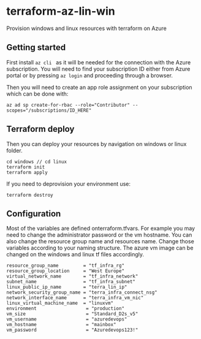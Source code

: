 # terraform-az-lin-win
Provision windows and linux resources with terraform on Azure


## Getting started

First install `az cli ` as it will be needed for the connection with the Azure subscription. You will need to find your subscription ID either from Azure portal or by pressing `az login` and proceeding through a browser.

Then you will need to create an app role assignment on your subscription which can be done with:

`az ad sp create-for-rbac --role="Contributor" --scopes="/subscriptions/ID_HERE"`


## Terraform deploy

Then you can deploy your resources by navigation on windows or linux folder.

``` 
cd windows // cd linux
terraform init
terraform apply
```

If you need to deprovision your environment use:

`terraform destroy`

## Configuration

Most of the variables are defined onterraform.tfvars. For example you may need to change the administrator password or the vm hostname. You can also change the resource group name and resources name. Change those variables according to your naming structure. The azure vm image can be changed on the windows and linux tf files accordingly.

```
resource_group_name         = "tf_infra_rg"
resource_group_location     = "West Europe"
virtual_network_name        = "tf_infra_network"
subnet_name                 = "tf_infra_subnet"
linux_public_ip_name        = "terra_lin_ip"
network_security_group_name = "terra_infra_connect_nsg"
network_interface_name      = "terra_infra_vm_nic"
linux_virtual_machine_name  = "linuxvm"
environment                  = "production"
vm_size                      = "Standard_D2s_v5"
vm_username                  = "azuredevops"
vm_hostname                  = "mainbox"
vm_password                  = "Azuredevops123!"

```
